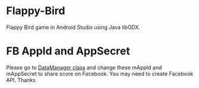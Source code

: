 # Flappy-Bird
Flappy Bird game in Android Studio using Java libGDX.

# FB AppId and AppSecret
Please go to [DataManager class](/core/src/com/submission/game/DataManager.java) and change
these mAppId and mAppSecret to share score on Facebook. You may need to create Facebook API. 
Thanks
